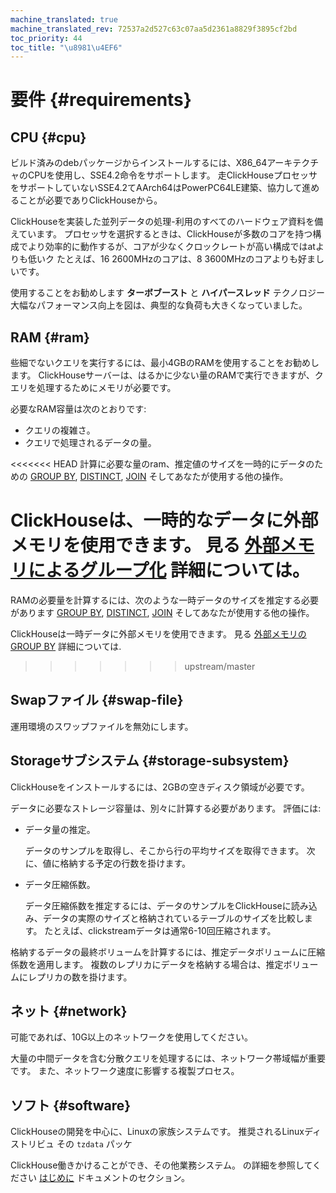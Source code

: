 ```yaml
---
machine_translated: true
machine_translated_rev: 72537a2d527c63c07aa5d2361a8829f3895cf2bd
toc_priority: 44
toc_title: "\u8981\u4EF6"
---
```


# 要件 {#requirements}

## CPU {#cpu}

ビルド済みのdebパッケージからインストールするには、X86\_64アーキテクチャのCPUを使用し、SSE4.2命令をサポートします。 走ClickHouseプロセッサをサポートしていないSSE4.2てAArch64はPowerPC64LE建築、協力して進めることが必要でありClickHouseから。

ClickHouseを実装した並列データの処理-利用のすべてのハードウェア資料を備えています。 プロセッサを選択するときは、ClickHouseが多数のコアを持つ構成でより効率的に動作するが、コアが少なくクロックレートが高い構成ではatよりも低いク たとえば、16 2600MHzのコアは、8 3600MHzのコアよりも好ましいです。

使用することをお勧めします **ターボブースト** と **ハイパースレッド** テクノロジー 大幅なパフォーマンス向上を図は、典型的な負荷も大きくなっていました。

## RAM {#ram}

些細でないクエリを実行するには、最小4GBのRAMを使用することをお勧めします。 ClickHouseサーバーは、はるかに少ない量のRAMで実行できますが、クエリを処理するためにメモリが必要です。

必要なRAM容量は次のとおりです:

-   クエリの複雑さ。
-   クエリで処理されるデータの量。

<<<<<<< HEAD
計算に必要な量のram、推定値のサイズを一時的にデータのための [GROUP BY](../sql_reference/statements/select.md#select-group-by-clause), [DISTINCT](../sql_reference/statements/select.md#select-distinct), [JOIN](../sql_reference/statements/select.md#select-join) そしてあなたが使用する他の操作。

ClickHouseは、一時的なデータに外部メモリを使用できます。 見る [外部メモリによるグループ化](../sql_reference/statements/select.md#select-group-by-in-external-memory) 詳細については。
=======
RAMの必要量を計算するには、次のような一時データのサイズを推定する必要があります [GROUP BY](../sql-reference/statements/select/group-by.md#select-group-by-clause), [DISTINCT](../sql-reference/statements/select/distinct.md#select-distinct), [JOIN](../sql-reference/statements/select/join.md#select-join) そしてあなたが使用する他の操作。

ClickHouseは一時データに外部メモリを使用できます。 見る [外部メモリのGROUP BY](../sql-reference/statements/select/group-by.md#select-group-by-in-external-memory) 詳細については.
>>>>>>> upstream/master

## Swapファイル {#swap-file}

運用環境のスワップファイルを無効にします。

## Storageサブシステム {#storage-subsystem}

ClickHouseをインストールするには、2GBの空きディスク領域が必要です。

データに必要なストレージ容量は、別々に計算する必要があります。 評価には:

-   データ量の推定。

    データのサンプルを取得し、そこから行の平均サイズを取得できます。 次に、値に格納する予定の行数を掛けます。

-   データ圧縮係数。

    データ圧縮係数を推定するには、データのサンプルをClickHouseに読み込み、データの実際のサイズと格納されているテーブルのサイズを比較します。 たとえば、clickstreamデータは通常6-10回圧縮されます。

格納するデータの最終ボリュームを計算するには、推定データボリュームに圧縮係数を適用します。 複数のレプリカにデータを格納する場合は、推定ボリュームにレプリカの数を掛けます。

## ネット {#network}

可能であれば、10G以上のネットワークを使用してください。

大量の中間データを含む分散クエリを処理するには、ネットワーク帯域幅が重要です。 また、ネットワーク速度に影響する複製プロセス。

## ソフト {#software}

ClickHouseの開発を中心に、Linuxの家族システムです。 推奨されるLinuxディストリビュ その `tzdata` パッケ

ClickHouse働きかけることができ、その他業務システム。 の詳細を参照してください [はじめに](../getting_started/index.md) ドキュメントのセクション。
